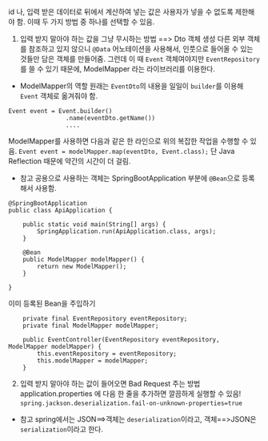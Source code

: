 id 나, 입력 받은 데이터로 뒤에서 계산하여 넣는 값은 사용자가 넣을 수 없도록 제한해야 함.
이때 두 가지 방법 중 하나를 선택할 수 있음.


1. 입력 받지 말아야 하는 값을 그냥 무시하는 방법
==> Dto 객체 생성
다른 외부 객체를 참조하고 있지 않으니 `@Data` 어노테이션을 사용해서, 인풋으로 들어올 수 있는 것들만 담은 객체를 만들어줌.
그런데 이 때 `Event` 객체여야지만 `EventRepository`를 쓸 수 있기 때문에, ModelMapper 라는 라이브러리를 이용한다.

* ModelMapper의 역할
원래는 `EventDto`의 내용을 일일이 `builder`를 이용해 `Event` 객체로 옮겨줘야 함.
```
Event event = Event.builder()
                .name(eventDto.getName())
                ....
```
ModelMapper를 사용하면 다음과 같은 한 라인으로 위의 복잡한 작업을 수행할 수 있음. 
`Event event = modelMapper.map(eventDto, Event.class);`
단 Java Reflection 때문에 약간의 시간이 더 걸림.


* 참고
공용으로 사용하는 객체는 SpringBootApplication 부분에 `@Bean`으로 등록해서 사용함.
```
@SpringBootApplication
public class ApiApplication {

    public static void main(String[] args) {
        SpringApplication.run(ApiApplication.class, args);
    }

    @Bean
    public ModelMapper modelMapper() {
        return new ModelMapper();
    }

}
```

이미 등록된 Bean을 주입하기
```
    private final EventRepository eventRepository;
    private final ModelMapper modelMapper;

    public EventController(EventRepository eventRepository, ModelMapper modelMapper) {
        this.eventRepository = eventRepository;
        this.modelMapper = modelMapper;
    }
```





2. 입력 받지 말아야 하는 값이 들어오면 Bad Request 주는 방법
application.properties 에 다음 한 줄을 추가하면 깔끔하게 실행할 수 있음!
`spring.jackson.deserialization.fail-on-unknown-properties=true`

* 참고
spring에서는 JSON==>객체는 `deserialization`이라고,
객체==>JSON은 `serialization`이라고 한다.